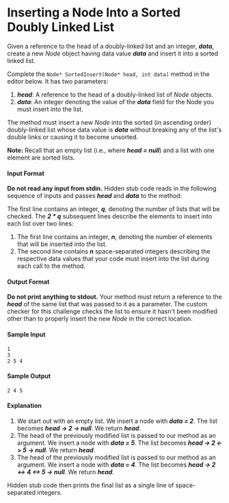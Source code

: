 # Inserting a Node Into a Sorted Doubly Linked List

Given a reference to the head of a doubly-linked list and an integer, __*data*__, create a new *Node* object having data value __*data*__ and insert it into a sorted linked list.

Complete the `Node* SortedInsert(Node* head, int data)` method in the editor below. It has two parameters:

1. __*head*__: A reference to the head of a doubly-linked list of *Node* objects.
2. __*data*__: An integer denoting the value of the __*data*__ field for the Node you must insert into the list.

The method must insert a new *Node* into the sorted (in ascending order) doubly-linked list whose data value is __*data*__ without breaking any of the list's double links or causing it to become unsorted.

__Note:__ Recall that an empty list (i.e., where __*head = null*__) and a list with one element are sorted lists.

#### Input Format
__Do not read any input from stdin.__ Hidden stub code reads in the following sequence of inputs and passes __*head*__ and __*data*__ to the method:

The first line contains an integer, __*q*__, denoting the number of lists that will be checked. The __*2 * q*__ subsequent lines describe the elements to insert into each list over two lines:

1. The first line contains an integer, __*n*__, denoting the number of elements that will be inserted into the list.
2. The second line contains __*n*__ space-separated integers describing the respective data values that your code must insert into the list during each call to the method.

#### Output Format
__Do not print anything to stdout.__ Your method must return a reference to the __*head*__ of the same list that was passed to it as a parameter. The custom checker for this challenge checks the list to ensure it hasn't been modified other than to properly insert the new *Node* in the correct location.

#### Sample Input
```
1
3
2 5 4
```

#### Sample Output
```
2 4 5
```

#### Explanation
1. We start out with an empty list. We insert a node with __*data = 2*__. The list becomes __*head -> 2 -> null*__. We return __*head*__.
2. The head of the previously modified list is passed to our method as an argument. We insert a node with __*data = 5*__. The list becomes __*head -> 2 <-> 5 -> null*__. We return __*head*__.
3. The head of the previously modified list is passed to our method as an argument. We insert a node with __*data = 4*__. The list becomes __*head -> 2 <-> 4 <-> 5 -> null*__. We return __*head*__.

Hidden stub code then prints the final list as a single line of space-separated integers.
